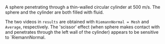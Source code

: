 A sphere penetrating through a thin-walled circular cylinder at 500 m/s. The sphere and the cylinder are both filled with fluid.

The two videos in `results` are obtained with `RiemannNormal = Mesh` and `Average`, respectively. The 'scissor' effect (when sphere makes contact with and penetrates through the left wall of the cylinder) appears to be sensitive to `RiemannNormal.
